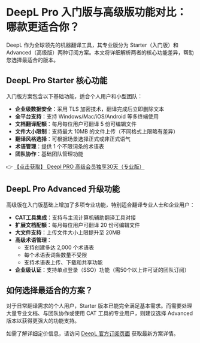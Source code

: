 # DeepL Pro 入门版与高级版功能对比：哪款更适合你？

DeepL 作为全球领先的机器翻译工具，其专业版分为 Starter（入门版）和 Advanced（高级版）两种订阅方案。本文将详细解析两者的核心功能差异，帮助您选择最适合的版本。

## DeepL Pro Starter 核心功能

入门版方案包含以下基础功能，适合个人用户和小型团队：

- **企业级数据安全**：采用 TLS 加密技术，翻译完成后立即删除文本
- **全平台支持**：支持 Windows/Mac/iOS/Android 等多终端使用
- **文档翻译配额**：每月每位用户可翻译 5 份可编辑文件
- **文件大小限制**：支持最大 10MB 的文件上传（不同格式上限略有差异）
- **翻译风格选择**：可根据场景选择正式或非正式语气
- **术语管理**：提供 1 个不限词条的术语表
- **团队协作**：基础团队管理功能

👉 [【点击获取】 Deepl PRO 高级会员独享30天（专业版） ](https://bit.ly/DEepl)

## DeepL Pro Advanced 升级功能

高级版在入门版基础上增加了多项专业功能，特别适合翻译专业人士和企业用户：

- **CAT工具集成**：支持与主流计算机辅助翻译工具对接
- **扩展文档配额**：每月每位用户可翻译 20 份可编辑文件
- **大文件支持**：上传文件大小上限提升至 20MB
- **高级术语管理**：
  - 支持创建多达 2,000 个术语表
  - 每个术语表词条数量不受限
  - 支持术语表上传、下载和共享功能
- **企业级认证**：支持单点登录（SSO）功能（需50个以上许可证的团队订阅）

## 如何选择最适合的方案？

对于日常翻译需求的个人用户，Starter 版本已能完全满足基本需求。而需要处理大量专业文档、与团队协作或使用 CAT 工具的专业用户，则建议选择 Advanced 版本以获得更强大的功能支持。

如需了解详细定价信息，请访问 [DeepL 官方订阅页面](https://bit.ly/DEepl) 获取最新方案详情。